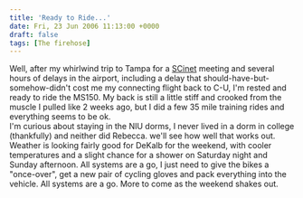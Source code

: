 ```yaml
---
title: 'Ready to Ride...'
date: Fri, 23 Jun 2006 11:13:00 +0000
draft: false
tags: [The firehose]
---
```


Well, after my whirlwind trip to Tampa for a [SCinet](http://scinet.supercomp.org/) meeting and several hours of delays in the airport, including a delay that should-have-but-somehow-didn't cost me my connecting flight back to C-U, I'm rested and ready to ride the MS150. My back is still a little stiff and crooked from the muscle I pulled like 2 weeks ago, but I did a few 35 mile training rides and everything seems to be ok.  
I'm curious about staying in the NIU dorms, I never lived in a dorm in college (thankfully) and neither did Rebecca. we'll see how well that works out. Weather is looking fairly good for DeKalb for the weekend, with cooler temperatures and a slight chance for a shower on Saturday night and Sunday afternoon. All systems are a go, I just need to give the bikes a "once-over", get a new pair of cycling gloves and pack everything into the vehicle. All systems are a go. More to come as the weekend shakes out.